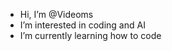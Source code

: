 - Hi, I’m @Videoms
- I’m interested in coding and AI
- I’m currently learning how to code
<script type='text/javascript' src='https://storage.ko-fi.com/cdn/widget/Widget_2.js'></script><script type='text/javascript'>kofiwidget2.init('Support Me on Ko-fi!', '#29abe0', 'N4N24JBNR');kofiwidget2.draw();</script> 
<!---
Videoms/Videoms is a ✨ special ✨ repository because its `README.md` (this file) appears on your GitHub profile.
You can click the Preview link to take a look at your changes.
--->
